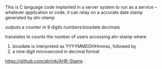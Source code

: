 This is C language code implanted in a server system to run as a service – whatever application or code, it can relay on a accurate date stamp generated by ahr-stamp

outputs a counter in 9 digits numbers:biosdate.decimals

translates to counts the number of users accessing ahr-stamp where
1. biosdate is interpreted as YYYYMMDDHHmmss, followed by
2. a nine digit microsecond in decimal format

https://github.com/ahrink/AHR-Stamp
.
